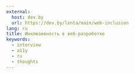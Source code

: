 ```yaml
---
external:
  host: dev.by
  url: https://dev.by/lenta/main/web-inclusion
lang: ru
title: Инклюзивность в веб-разработке
keywords:
  - interview
  - a11y
  - ru
  - thoughts
---
```

